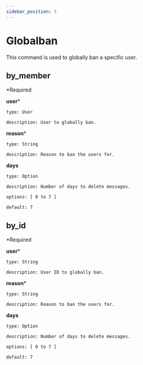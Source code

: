 ```yaml
---
sidebar_position: 3
---
```


# Globalban

This command is used to globally ban a specific user.

## by_member

*Required

**user***

    type: User

    description: User to globally ban.

**reason***

    type: String

    description: Reason to ban the users for.
    
**days**

    type: Option

    description: Number of days to delete messages.

    options: [ 0 to 7 ]

    default: 7


## by_id

*Required

**user***

    type: String

    description: User ID to globally ban.

**reason***

    type: String

    description: Reason to ban the users for.
    
**days**

    type: Option

    description: Number of days to delete messages.

    options: [ 0 to 7 ]

    default: 7

